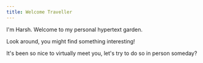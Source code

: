 ```yaml
---
title: Welcome Traveller
---
```

I'm Harsh. Welcome to my personal hypertext garden.


Look around, you might find something interesting!

It's been so nice to virtually meet you, let's try to do so in person someday?


